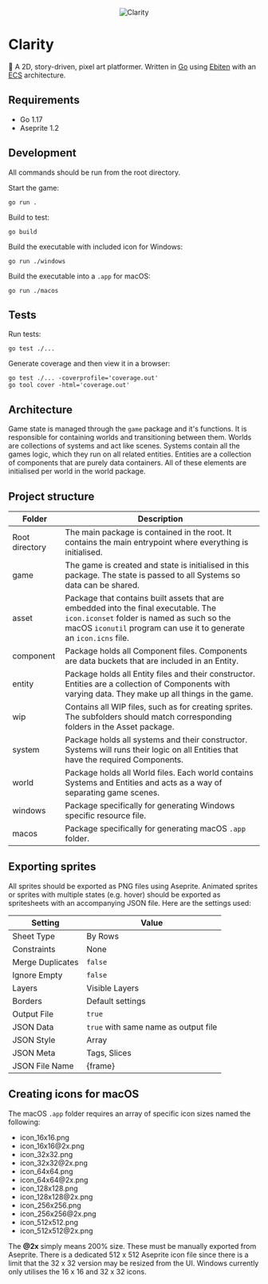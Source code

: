 <p align="center">
    <img alt="Clarity" src="https://raw.githubusercontent.com/leviceccato/clarity/main/asset/sprite/banner.png">
</p>

# Clarity

🌿 A 2D, story-driven, pixel art platformer. Written in [Go](https://golang.org) using [Ebiten](https://ebiten.org) with an [ECS](https://en.wikipedia.org/wiki/Entity_component_system) architecture.

## Requirements

- Go 1.17
- Aseprite 1.2

## Development

All commands should be run from the root directory.

Start the game:
```
go run .
```

Build to test:
```
go build
```

Build the executable with included icon for Windows:
```
go run ./windows
```

Build the executable into a `.app` for macOS:
```
go run ./macos
```

## Tests

Run tests:
```
go test ./...
```

Generate coverage and then view it in a browser:
```
go test ./... -coverprofile='coverage.out'
go tool cover -html='coverage.out'
```

## Architecture

Game state is managed through the `game` package and it's functions. It is responsible for containing worlds and transitioning between them. Worlds are collections of systems and act like scenes. Systems contain all the games logic, which they run on all related entities. Entities are a collection of components that are purely data containers. All of these elements are initialised per world in the world package.

## Project structure

Folder | Description
--- | ---
Root directory | The main package is contained in the root. It contains the main entrypoint where everything is initialised.
game | The game is created and state is initialised in this package. The state is passed to all Systems so data can be shared.
asset | Package that contains built assets that are embedded into the final executable. The `icon.iconset` folder is named as such so the macOS `iconutil` program can use it to generate an `icon.icns` file.
component | Package holds all Component files. Components are data buckets that are included in an Entity.
entity | Package holds all Entity files and their constructor. Entities are a collection of Components with varying data. They make up all things in the game.
wip | Contains all WIP files, such as for creating sprites. The subfolders should match corresponding folders in the Asset package.
system | Package holds all systems and their constructor. Systems will runs their logic on all Entities that have the required Components.
world | Package holds all World files. Each world contains Systems and Entities and acts as a way of separating game scenes.
windows | Package specifically for generating Windows specific resource file.
macos | Package specifically for generating macOS `.app` folder.

## Exporting sprites

All sprites should be exported as PNG files using Aseprite. Animated sprites or sprites with multiple states (e.g. hover) should be exported as spritesheets with an accompanying JSON file. Here are the settings used:

Setting | Value
--- | ---
Sheet Type | By Rows
Constraints | None
Merge Duplicates | `false`
Ignore Empty | `false`
Layers | Visible Layers
Borders | Default settings
Output File | `true`
JSON Data | `true` with same name as output file
JSON Style | Array
JSON Meta | Tags, Slices
JSON File Name | {frame}

## Creating icons for macOS

The macOS `.app` folder requires an array of specific icon sizes named the following:

- icon_16x16.png
- icon_16x16<span>@</span>2x.png
- icon_32x32.png
- icon_32x32<span>@</span>2x.png
- icon_64x64.png
- icon_64x64<span>@</span>2x.png
- icon_128x128.png
- icon_128x128<span>@</span>2x.png
- icon_256x256.png
- icon_256x256<span>@</span>2x.png
- icon_512x512.png
- icon_512x512<span>@</span>2x.png

The **@2x** simply means 200% size. These must be manually exported from Aseprite. There is a dedicated 512 x 512 Aseprite icon file since there is a limit that the 32 x 32 version may be resized from the UI. Windows currently only utilises the 16 x 16 and 32 x 32 icons.